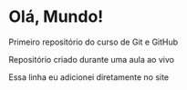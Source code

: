 # Olá, Mundo!

Primeiro repositório do curso de Git e GitHub

Repositório criado durante uma aula ao vivo

Essa linha eu adicionei diretamente no site
